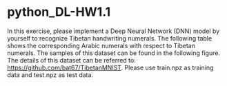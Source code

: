 # python_DL-HW1.1

In this exercise, please implement a Deep Neural Network (DNN) model by yourself to recognize Tibetan handwriting numerals. The following table shows the corresponding Arabic numerals with respect to Tibetan numerals. The samples of this dataset can be found in the following figure. The details of this dataset can be referred to: https://github.com/bat67/TibetanMNIST. Please use train.npz as training data and test.npz as test data.
